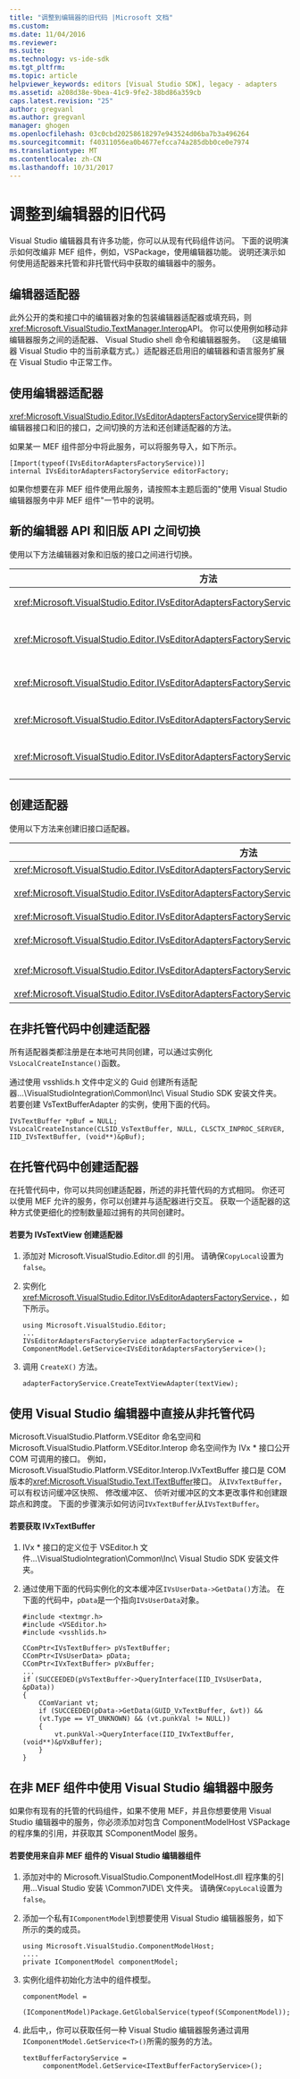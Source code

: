 ```yaml
---
title: "调整到编辑器的旧代码 |Microsoft 文档"
ms.custom: 
ms.date: 11/04/2016
ms.reviewer: 
ms.suite: 
ms.technology: vs-ide-sdk
ms.tgt_pltfrm: 
ms.topic: article
helpviewer_keywords: editors [Visual Studio SDK], legacy - adapters
ms.assetid: a208d38e-9bea-41c9-9fe2-38bd86a359cb
caps.latest.revision: "25"
author: gregvanl
ms.author: gregvanl
manager: ghogen
ms.openlocfilehash: 03c0cbd20258618297e943524d06ba7b3a496264
ms.sourcegitcommit: f40311056ea0b4677efcca74a285dbb0ce0e7974
ms.translationtype: MT
ms.contentlocale: zh-CN
ms.lasthandoff: 10/31/2017
---
```

# <a name="adapting-legacy-code-to-the-editor"></a>调整到编辑器的旧代码
Visual Studio 编辑器具有许多功能，你可以从现有代码组件访问。 下面的说明演示如何改编非 MEF 组件，例如，VSPackage，使用编辑器功能。 说明还演示如何使用适配器来托管和非托管代码中获取的编辑器中的服务。  
  
## <a name="editor-adapters"></a>编辑器适配器  
 此外公开的类和接口中的编辑器对象的包装编辑器适配器或填充码，则<xref:Microsoft.VisualStudio.TextManager.Interop>API。 你可以使用例如移动非编辑器服务之间的适配器、 Visual Studio shell 命令和编辑器服务。 （这是编辑器 Visual Studio 中的当前承载方式。）适配器还启用旧的编辑器和语言服务扩展在 Visual Studio 中正常工作。  
  
## <a name="using-editor-adapters"></a>使用编辑器适配器  
 <xref:Microsoft.VisualStudio.Editor.IVsEditorAdaptersFactoryService>提供新的编辑器接口和旧的接口，之间切换的方法和还创建适配器的方法。  
  
 如果某一 MEF 组件部分中将此服务，可以将服务导入，如下所示。  
  
```  
[Import(typeof(IVsEditorAdaptersFactoryService))]  
internal IVsEditorAdaptersFactoryService editorFactory;  
```  
  
 如果你想要在非 MEF 组件使用此服务，请按照本主题后面的"使用 Visual Studio 编辑器服务中非 MEF 组件"一节中的说明。  
  
## <a name="switching-between-the-new-editor-api-and-the-legacy-api"></a>新的编辑器 API 和旧版 API 之间切换  
 使用以下方法编辑器对象和旧版的接口之间进行切换。  
  
|方法|转换|  
|------------|----------------|  
|<xref:Microsoft.VisualStudio.Editor.IVsEditorAdaptersFactoryService.GetBufferAdapter%2A>|将转换<xref:Microsoft.VisualStudio.Text.ITextBuffer>到<xref:Microsoft.VisualStudio.TextManager.Interop.IVsTextBuffer>。|  
|<xref:Microsoft.VisualStudio.Editor.IVsEditorAdaptersFactoryService.GetDataBuffer%2A>|将转换<xref:Microsoft.VisualStudio.TextManager.Interop.IVsTextBuffer>到<xref:Microsoft.VisualStudio.Text.ITextBuffer>。|  
|<xref:Microsoft.VisualStudio.Editor.IVsEditorAdaptersFactoryService.GetDocumentBuffer%2A>|将转换<xref:Microsoft.VisualStudio.TextManager.Interop.IVsTextBuffer>到<xref:Microsoft.VisualStudio.Text.ITextBuffer>。|  
|<xref:Microsoft.VisualStudio.Editor.IVsEditorAdaptersFactoryService.GetViewAdapter%2A>|将转换<xref:Microsoft.VisualStudio.Text.Editor.ITextView>到<xref:Microsoft.VisualStudio.TextManager.Interop.IVsTextView>。|  
|<xref:Microsoft.VisualStudio.Editor.IVsEditorAdaptersFactoryService.GetWpfTextView%2A>|将转换<xref:Microsoft.VisualStudio.TextManager.Interop.IVsTextView>到<xref:Microsoft.VisualStudio.Text.Editor.IWpfTextView>。|  
  
## <a name="creating-adapters"></a>创建适配器  
 使用以下方法来创建旧接口适配器。  
  
|方法|转换|  
|------------|----------------|  
|<xref:Microsoft.VisualStudio.Editor.IVsEditorAdaptersFactoryService.CreateVsCodeWindowAdapter%2A>|创建 <xref:Microsoft.VisualStudio.TextManager.Interop.IVsCodeWindow>。|  
|<xref:Microsoft.VisualStudio.Editor.IVsEditorAdaptersFactoryService.CreateVsTextBufferAdapter%2A>|创建<xref:Microsoft.VisualStudio.TextManager.Interop.IVsTextBuffer>指定<xref:Microsoft.VisualStudio.Utilities.IContentType>。|  
|<xref:Microsoft.VisualStudio.Editor.IVsEditorAdaptersFactoryService.CreateVsTextBufferAdapter%2A>|创建 <xref:Microsoft.VisualStudio.TextManager.Interop.IVsTextBuffer>。|  
|<xref:Microsoft.VisualStudio.Editor.IVsEditorAdaptersFactoryService.CreateVsTextBufferCoordinatorAdapter%2A>|创建 <xref:Microsoft.VisualStudio.TextManager.Interop.IVsTextBufferCoordinator>。|  
|<xref:Microsoft.VisualStudio.Editor.IVsEditorAdaptersFactoryService.CreateVsTextViewAdapter%2A>|创建<xref:Microsoft.VisualStudio.TextManager.Interop.IVsTextView>为<xref:Microsoft.VisualStudio.Text.Editor.ITextViewRoleSet>。|  
|<xref:Microsoft.VisualStudio.Editor.IVsEditorAdaptersFactoryService.CreateVsTextViewAdapter%2A>|创建 <xref:Microsoft.VisualStudio.TextManager.Interop.IVsTextView>。|  
  
## <a name="creating-adapters-in-unmanaged-code"></a>在非托管代码中创建适配器  
 所有适配器类都注册是在本地可共同创建，可以通过实例化`VsLocalCreateInstance()`函数。  
  
 通过使用 vsshlids.h 文件中定义的 Guid 创建所有适配器...\VisualStudioIntegration\Common\Inc\ Visual Studio SDK 安装文件夹。 若要创建 VsTextBufferAdapter 的实例，使用下面的代码。  
  
```  
IVsTextBuffer *pBuf = NULL;  
VsLocalCreateInstance(CLSID_VsTextBuffer, NULL, CLSCTX_INPROC_SERVER, IID_IVsTextBuffer, (void**)&pBuf);  
```  
  
## <a name="creating-adapters-in-managed-code"></a>在托管代码中创建适配器  
 在托管代码中，你可以共同创建适配器，所述的非托管代码的方式相同。 你还可以使用 MEF 允许的服务，你可以创建并与适配器进行交互。 获取一个适配器的这种方式使更细化的控制数量超过拥有的共同创建时。  
  
#### <a name="to-create-an-adapter-for-ivstextview"></a>若要为 IVsTextView 创建适配器  
  
1.  添加对 Microsoft.VisualStudio.Editor.dll 的引用。 请确保`CopyLocal`设置为`false`。  
  
2.  实例化<xref:Microsoft.VisualStudio.Editor.IVsEditorAdaptersFactoryService>、，如下所示。  
  
    ```  
    using Microsoft.VisualStudio.Editor;  
    ...  
    IVsEditorAdaptersFactoryService adapterFactoryService = ComponentModel.GetService<IVsEditorAdaptersFactoryService>();  
    ```  
  
3.  调用 `CreateX()` 方法。  
  
    ```  
    adapterFactoryService.CreateTextViewAdapter(textView);  
    ```  
  
## <a name="using-the-visual-studio-editor-directly-from-unmanaged-code"></a>使用 Visual Studio 编辑器中直接从非托管代码  
 Microsoft.VisualStudio.Platform.VSEditor 命名空间和 Microsoft.VisualStudio.Platform.VSEditor.Interop 命名空间作为 IVx * 接口公开 COM 可调用的接口。 例如，Microsoft.VisualStudio.Platform.VSEditor.Interop.IVxTextBuffer 接口是 COM 版本的<xref:Microsoft.VisualStudio.Text.ITextBuffer>接口。 从`IVxTextBuffer`，可以有权访问缓冲区快照、 修改缓冲区、 侦听对缓冲区的文本更改事件和创建跟踪点和跨度。 下面的步骤演示如何访问`IVxTextBuffer`从`IVsTextBuffer`。  
  
#### <a name="to-get-an-ivxtextbuffer"></a>若要获取 IVxTextBuffer  
  
1.  IVx * 接口的定义位于 VSEditor.h 文件...\VisualStudioIntegration\Common\Inc\ Visual Studio SDK 安装文件夹。  
  
2.  通过使用下面的代码实例化的文本缓冲区`IVsUserData->GetData()`方法。 在下面的代码中，`pData`是一个指向`IVsUserData`对象。  
  
    ```  
    #include <textmgr.h>  
    #include <VSEditor.h>  
    #include <vsshlids.h>  
  
    CComPtr<IVsTextBuffer> pVsTextBuffer;  
    CComPtr<IVsUserData> pData;  
    CComPtr<IVxTextBuffer> pVxBuffer;  
    ...  
    if (SUCCEEDED(pVsTextBuffer->QueryInterface(IID_IVsUserData, &pData))  
    {  
        CComVariant vt;  
        if (SUCCEEDED(pData->GetData(GUID_VxTextBuffer, &vt)) &&  
        (vt.Type == VT_UNKNOWN) && (vt.punkVal != NULL))  
        {  
            vt.punkVal->QueryInterface(IID_IVxTextBuffer, (void**)&pVxBuffer);  
        }  
    }  
    ```  
  
## <a name="using-visual-studio-editor-services-in-a-non-mef-component"></a>在非 MEF 组件中使用 Visual Studio 编辑器中服务  
 如果你有现有的托管的代码组件，如果不使用 MEF，并且你想要使用 Visual Studio 编辑器中的服务，你必须添加对包含 ComponentModelHost VSPackage 的程序集的引用，并获取其 SComponentModel 服务。  
  
#### <a name="to-consume-visual-studio-editor-components-from-a-non-mef-component"></a>若要使用来自非 MEF 组件的 Visual Studio 编辑器组件  
  
1.  添加对中的 Microsoft.VisualStudio.ComponentModelHost.dll 程序集的引用...Visual Studio 安装 \Common7\IDE\ 文件夹。 请确保`CopyLocal`设置为`false`。  
  
2.  添加一个私有`IComponentModel`到想要使用 Visual Studio 编辑器服务，如下所示的类的成员。  
  
    ```  
    using Microsoft.VisualStudio.ComponentModelHost;  
    ....  
    private IComponentModel componentModel;  
    ```  
  
3.  实例化组件初始化方法中的组件模型。  
  
    ```  
    componentModel =  
     (IComponentModel)Package.GetGlobalService(typeof(SComponentModel));  
    ```  
  
4.  此后中,，你可以获取任何一种 Visual Studio 编辑器服务通过调用`IComponentModel.GetService<T>()`所需的服务的方法。  
  
    ```  
    textBufferFactoryService =  
         componentModel.GetService<ITextBufferFactoryService>();     
    ```